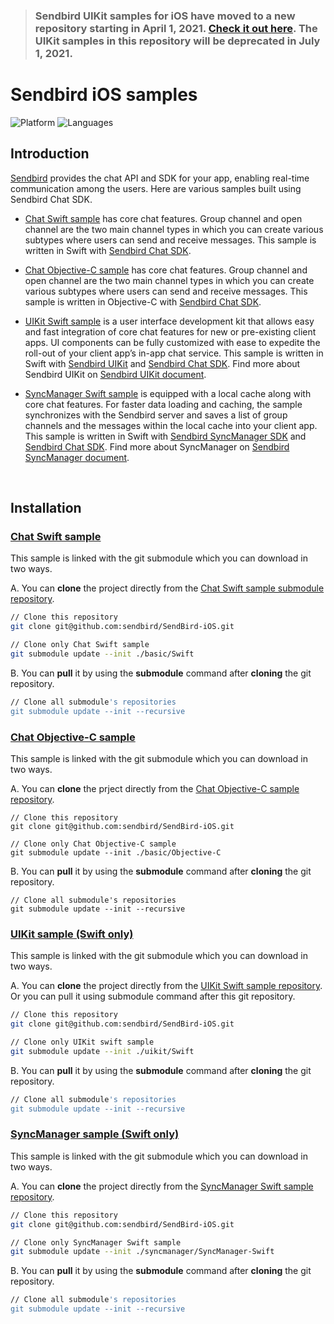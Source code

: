 > ### **Sendbird UIKit samples for iOS have moved to a new repository starting in April 1, 2021. [Check it out here](https://github.com/sendbird/sendbird-uikit-ios-sources). The UIKit samples in this repository will be deprecated in July 1, 2021.**

# Sendbird iOS samples
![Platform](https://img.shields.io/badge/platform-iOS-orange.svg)
![Languages](https://img.shields.io/badge/language-Objective--C%20%7C%20Swift-orange.svg)

## Introduction

[Sendbird](https://sendbird.com) provides the chat API and SDK for your app, enabling real-time communication among the users. Here are various samples built using Sendbird Chat SDK.

- [Chat Swift sample](#chat-swift-sample) has core chat features. Group channel and open channel are the two main channel types in which you can create various subtypes where users can send and receive messages. This sample is written in Swift with [Sendbird Chat SDK](https://github.com/sendbird/sendbird-ios-framework).

- [Chat Objective-C sample](#chat-objective-c-sample) has core chat features. Group channel and open channel are the two main channel types in which you can create various subtypes where users can send and receive messages. This sample is written in Objective-C with [Sendbird Chat SDK](https://github.com/sendbird/sendbird-ios-framework).

- [UIKit Swift sample](#uikit-sample-swift-only) is a user interface development kit that allows easy and fast integration of core chat features for new or pre-existing client apps. UI components can be fully customized with ease to expedite the roll-out of your client app’s in-app chat service. This sample is written in Swift with [Sendbird UIKit](https://github.com/sendbird/sendbird-uikit-ios) and [Sendbird Chat SDK](https://github.com/sendbird/sendbird-ios-framework). Find more about Sendbird UIKit on [Sendbird UIKit document](https://sendbird.com/docs/uikit/v1/ios/getting-started/about-uikit).

- [SyncManager Swift sample](#syncmanager-sample-swift-only) is equipped with a local cache along with core chat features. For faster data loading and caching, the sample synchronizes with the Sendbird server and saves a list of group channels and the messages within the local cache into your client app. This sample is written in Swift with [Sendbird SyncManager SDK](https://github.com/sendbird/sendbird-syncmanager-ios) and [Sendbird Chat SDK](https://github.com/sendbird/sendbird-ios-framework). Find more about SyncManager on [Sendbird SyncManager document](https://sendbird.com/docs/syncmanager/v1/ios/getting-started/about-syncmanager).

<br />

## Installation

### [Chat Swift sample](https://github.com/sendbird/SendBird-iOS-Swift/tree/2e03a93c08b4a119b4f5e18965a5dc087d050ca1)

This sample is linked with the git submodule which you can download in two ways. 

A. You can **clone** the project directly from the [Chat Swift sample submodule repository](https://github.com/sendbird/SendBird-iOS-Swift). 

```bash
// Clone this repository
git clone git@github.com:sendbird/SendBird-iOS.git  

// Clone only Chat Swift sample
git submodule update --init ./basic/Swift
```

B. You can **pull** it by using the **submodule** command after **cloning** the git repository.

```bash
// Clone all submodule's repositories
git submodule update --init --recursive    
```

### [Chat Objective-C sample](https://github.com/sendbird/SendBird-iOS-ObjectiveC/tree/74aca144f3c215ce185e96173620ef5bbf850d99)

This sample is linked with the git submodule which you can download in two ways. 

A. You can **clone** the prject directly from the [Chat Objective-C sample repository](https://github.com/sendbird/SendBird-iOS-ObjectiveC).

```
// Clone this repository
git clone git@github.com:sendbird/SendBird-iOS.git  

// Clone only Chat Objective-C sample
git submodule update --init ./basic/Objective-C
```

B. You can **pull** it by using the **submodule** command after **cloning** the git repository.

```
// Clone all submodule's repositories
git submodule update --init --recursive    
```

### [UIKit sample (Swift only)](https://github.com/sendbird/SendBird-iOS/tree/master/uikit)

This sample is linked with the git submodule which you can download in two ways. 

A. You can **clone** the project directly from the [UIKit Swift sample repository](https://github.com/sendbird/UIKit-iOS-Swift). Or you can pull it using submodule command after this git repository.

```bash
// Clone this repository
git clone git@github.com:sendbird/SendBird-iOS.git

// Clone only UIKit swift sample
git submodule update --init ./uikit/Swift
```

B. You can **pull** it by using the **submodule** command after **cloning** the git repository.

```bash
// Clone all submodule's repositories
git submodule update --init --recursive    
```

### [SyncManager sample (Swift only)](https://github.com/sendbird/SendBird-iOS/tree/master/syncmanager)

This sample is linked with the git submodule which you can download in two ways. 

A. You can **clone** the project directly from the [SyncManager Swift sample repository](https://github.com/sendbird/SyncManager-iOS-Swift).

```bash
// Clone this repository
git clone git@github.com:sendbird/SendBird-iOS.git

// Clone only SyncManager Swift sample
git submodule update --init ./syncmanager/SyncManager-Swift
```

B. You can **pull** it by using the **submodule** command after **cloning** the git repository.

```bash
// Clone all submodule's repositories
git submodule update --init --recursive    
```

